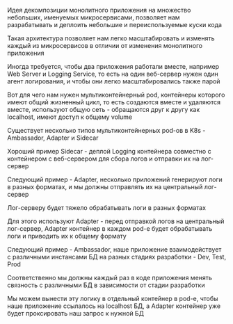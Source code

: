 Идея декомпозиции монолитного приложения на множество небольших, именуемых микросервисами, позволяет нам разрабатывать и деплоить небольшие и переиспользуемые куски кода

Такая архитектура позволяет нам легко масштабировать и изменять каждый из микросервисов в отличии от изменения монолитного приложения

Иногда требуется, чтобы два приложения работали вместе, например Web Server и Logging Service, то есть на один веб-сервер нужен один агент логирования, и чтобы они легко масштабировались также парой

Вот для чего нам нужен мультиконтейнерный pod, контейнеры которого имеют общий жизненный цикл, то есть создаются вместе и удаляются вместе, используют общую сеть - обращаются друг к другу как localhost, имеют доступ к общему volume

Существует несколько типов мультиконтейнерных pod-ов в K8s - Ambassador, Adapter и Sidecar

Хороший пример Sidecar - деплой Logging контейнера совместно с контейнером с веб-сервером для сбора логов и отправки их на лог-сервер

Следующий пример - Adapter, несколько приложений генерируют логи в разных форматах, и мы должны отправлять их на центральный лог-сервер

Лог-серверу будет тяжело обрабатывать логи в разных форматах

Для этого используют Adapter - перед отправкой логов на центральный лог-сервер, Adapter контейнер в каждом pod-е будет обрабатывать логи и приводить их к общему формату

Следующий пример - Ambassador, наше приложение взаимодействует с различными инстансами БД на разных стадиях разработки - Dev, Test, Prod

Соответственно мы должны каждый раз в коде приложения менять связность с различными БД в зависимости от стадии разработки

Мы можем вынести эту логику в отдельный контейнер в pod-е, чтобы наше приложение ссылалось на localhost БД, а Adapter контейнер уже будет проксировать наш запрос к нужной БД